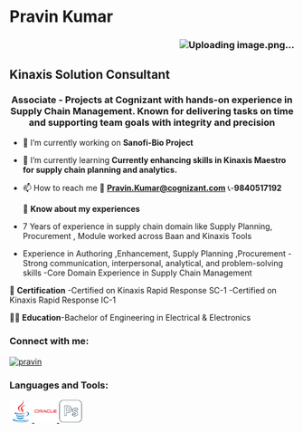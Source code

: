 # Pravin Kumar<h3 align="right"> ![Uploading image.png…]()
                                                                                                               
## Kinaxis Solution Consultant

<h3 align="center">Associate - Projects at Cognizant with hands-on experience in Supply Chain Management. Known for delivering tasks on time and supporting team goals with integrity and precision</h3>

- 🔭 I’m currently working on **Sanofi-Bio Project**

- 🌱 I’m currently learning **Currently enhancing skills in Kinaxis Maestro for supply chain planning and analytics.**

- 📫 How to reach me 📧 **Pravin.Kumar@cognizant.com** 📞-**9840517192**
  
  📄 **Know about my experiences**
- 7 Years of  experience  in  supply chain domain like Supply Planning, Procurement ,  Module worked across  Baan and Kinaxis Tools
- Experience in Authoring ,Enhancement, Supply Planning ,Procurement
-Strong communication, interpersonal, analytical, and problem-solving skills
-Core Domain Experience in Supply Chain Management

📜 **Certification**
-Certified on Kinaxis Rapid Response SC-1
-Certified on Kinaxis Rapid Response IC-1

👨‍💻 **Education**-Bachelor of Engineering in Electrical & Electronics 

<h3 align="left">Connect with me:</h3>
<p align="left">
<a href="https://linkedin.com/in/pravin" target="blank"><img align="center" src="https://raw.githubusercontent.com/rahuldkjain/github-profile-readme-generator/master/src/images/icons/Social/linked-in-alt.svg" alt="pravin" height="30" width="40" /></a>
</p>
<h3 align="left">Languages and Tools:</h3>
<p align="left"> <a href="https://www.java.com" target="_blank" rel="noreferrer"> <img src="https://raw.githubusercontent.com/devicons/devicon/master/icons/java/java-original.svg" alt="java" width="40" height="40"/> </a> <a href="https://www.oracle.com/" target="_blank" rel="noreferrer"> <img src="https://raw.githubusercontent.com/devicons/devicon/master/icons/oracle/oracle-original.svg" alt="oracle" width="40" height="40"/> </a> <a href="https://www.photoshop.com/en" target="_blank" rel="noreferrer"> <img src="https://raw.githubusercontent.com/devicons/devicon/master/icons/photoshop/photoshop-line.svg" alt="photoshop" width="40" height="40"/> </a> </p>


